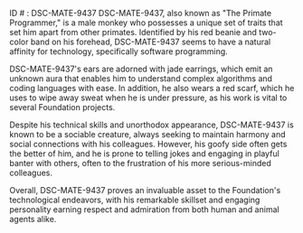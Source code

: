 ID # : DSC-MATE-9437
DSC-MATE-9437, also known as "The Primate Programmer," is a male monkey who possesses a unique set of traits that set him apart from other primates. Identified by his red beanie and two-color band on his forehead, DSC-MATE-9437 seems to have a natural affinity for technology, specifically software programming.

DSC-MATE-9437's ears are adorned with jade earrings, which emit an unknown aura that enables him to understand complex algorithms and coding languages with ease. In addition, he also wears a red scarf, which he uses to wipe away sweat when he is under pressure, as his work is vital to several Foundation projects.

Despite his technical skills and unorthodox appearance, DSC-MATE-9437 is known to be a sociable creature, always seeking to maintain harmony and social connections with his colleagues. However, his goofy side often gets the better of him, and he is prone to telling jokes and engaging in playful banter with others, often to the frustration of his more serious-minded colleagues.

Overall, DSC-MATE-9437 proves an invaluable asset to the Foundation's technological endeavors, with his remarkable skillset and engaging personality earning respect and admiration from both human and animal agents alike.